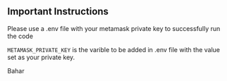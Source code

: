 ## Important Instructions
Please use a .env file with your metamask private key to successfully run the code

`METAMASK_PRIVATE_KEY` is the varible to be added in .env file with the value set as your private key.

Bahar

